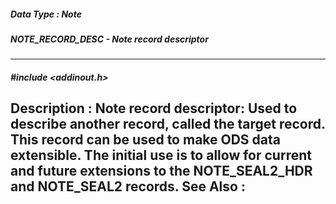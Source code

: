 ##### Data Type : Note
##### NOTE_RECORD_DESC - Note record descriptor
---
##### #include <addinout.h>
**Description :**
Note record descriptor: Used to describe another record, called the target 
record.  This record can be used to make ODS data extensible. The initial use 
is to allow for current and future extensions to the NOTE_SEAL2_HDR and 
NOTE_SEAL2 records. 
**See Also :**
[](D:/md_files/.md)
---
